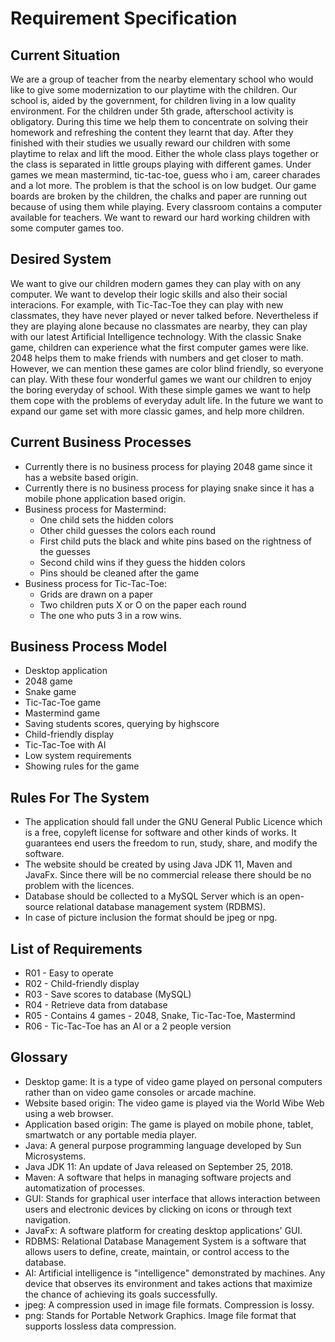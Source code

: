 # Requirement Specification

## Current Situation
We are a group of teacher from the nearby elementary school who would like to give some modernization to our playtime with the children. Our school is, aided by the government, for children living in a low quality environment. For the children under 5th grade, afterschool activity is obligatory. During this time we help them to concentrate on solving their homework and refreshing the content they learnt that day. After they finished with their studies we usually reward our children with some playtime to relax and lift the mood. Either the whole class plays together or the class is separated in little groups playing with different games. Under games we mean mastermind, tic-tac-toe, guess who i am, career charades and a lot more. The problem is that the school is on low budget. Our game boards are broken by the children, the chalks and paper are running out because of using them while playing. Every classroom contains a computer available for teachers. We want to reward our hard working children with some computer games too.

## Desired System
We want to give our children modern games they can play with on any computer. We want to develop their logic skills and also their social interacions. For example, with Tic-Tac-Toe they can play with new classmates, they have never played or never talked before. Nevertheless if they are playing alone because no classmates are nearby, they can play with our latest Artificial Intelligence technology. With the classic Snake game, children can experience what the first computer games were like. 2048 helps them to make friends with numbers and get closer to math. However, we can mention these games are color blind friendly, so everyone can play. With these four wonderful games we want our children to enjoy the boring everyday of school. With these simple games we want to help them cope with the problems of everyday adult life. In the future we want to expand our game set with more classic games, and help more children.

## Current Business Processes
* Currently there is no business process for playing 2048 game since it has a website based origin.
* Currently there is no business process for playing snake since it has a mobile phone application based origin.
* Business process for Mastermind:
    * One child sets the hidden colors
    * Other child guesses the colors each round
    * First child puts the black and white pins based on the rightness of the guesses
    * Second child wins if they guess the hidden colors
    * Pins should be cleaned after the game
* Business process for Tic-Tac-Toe:
    * Grids are drawn on a paper
    * Two children puts X or O on the paper each round
    * The one who puts 3 in a row wins.

## Business Process Model
* Desktop application
* 2048 game
* Snake game
* Tic-Tac-Toe game
* Mastermind game
* Saving students scores, querying by highscore
* Child-friendly display
* Tic-Tac-Toe with AI
* Low system requirements
* Showing rules for the game

## Rules For The System
* The application should fall under the GNU General Public Licence which is a free, copyleft license for software and other kinds of works. It guarantees end users the freedom to run, study, share, and modify the software.
* The website should be created by using Java JDK 11, Maven and JavaFx. Since there will be no commercial release there should be no problem with the licences.
* Database should be collected to a MySQL Server which is an open-source relational database management system (RDBMS).
* In case of picture inclusion the format should be jpeg or npg.
 
## List of Requirements
* R01 - Easy to operate
* R02 - Child-friendly display
* R03 - Save scores to database (MySQL)
* R04 - Retrieve data from database
* R05 - Contains 4 games - 2048, Snake, Tic-Tac-Toe, Mastermind
* R06 - Tic-Tac-Toe has an AI or a 2 people version

## Glossary
* Desktop game: It is a type of video game played on personal computers rather than on video game consoles or arcade machine.
* Website based origin: The video game is played via the World Wibe Web using a web browser.
* Application based origin: The game is played on mobile phone, tablet, smartwatch or any portable media player.
* Java: A general purpose programming language developed by Sun Microsystems.
* Java JDK 11: An update of Java released on September 25, 2018.
* Maven: A software that helps in managing software projects and automatization of processes.
* GUI: Stands for graphical user interface that allows interaction between users and electronic devices by clicking on icons or through text navigation.
* JavaFx: A software platform for creating desktop applications' GUI.
* RDBMS: Relational Database Management System is a software that allows users to define, create, maintain, or control access to the database.
* AI: Artificial intelligence is "intelligence" demonstrated by machines. Any device that observes its environment and takes actions that maximize the chance of achieving its goals successfully.
* jpeg: A compression used in image file formats. Compression is lossy.
* png: Stands for Portable Network Graphics. Image file format that supports lossless data compression.